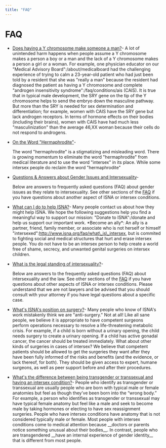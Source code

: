 ```yaml
---
title: "FAQ"
---
```


# FAQ

*   [Does having a Y chromosome make someone a man?][1]\- A lot of unintended harm happens when people assume a Y chromosome makes a person a boy or a man and the lack of a Y chromosome makes a person a girl or a woman. For example, one physician educator on our "Medical Advisory Board":/about/medicalboard had the challenging experience of trying to calm a 23-year-old patient who had just been told by a resident that she was "really a man" because the resident had diagnosed the patient as having a Y chromosome and complete "androgen insensitivity syndrome":/faq/conditions/ais (CAIS). It is true that in typical male development, the SRY gene on the tip of the Y chromosome helps to send the embryo down the masculine pathway. But more than the SRY is needed for sex determination and differentiation; for example, women with CAIS have the SRY gene but lack androgen receptors. In terms of hormone effects on their bodies (including their brains), women with CAIS have had much less "masculinization" than the average 46,XX woman because their cells do not respond to androgens.
*   [On the Word "Hermaphrodite"][2]\-
    
    The word "hermaphrodite" is a stigmatizing and misleading word. There is growing momentum to eliminate the word "hermaphrodite" from medical literature and to use the word "intersex" in its place. While some intersex people do reclaim the word "hermaphrodite"
    
*   [Questions & Answers about Gender Issues and Intersexuality][3]\-
    
    Below are answers to frequently asked questions (FAQ) about gender issues as they relate to intersexuality. See other sections of the [FAQ][4] if you have questions about another aspect of ISNA or intersex conditions.
    
*   [What can I do to help ISNA?][5]\- Many people contact us about how they might help ISNA. We hope the following suggestions help you find a meaningful way to support our mission: "Donate to ISNA":/donate and help us support our important work. \*Become an ally\*: An ally is a partner, friend, family member, or associate who is not herself or himself "intersexed":http://www.isna.org/faq/what\_is\_intersex, but is commited to fighting social and medical structures that hurt and erase intersex people. You do not have to be an intersex person to help create a world free of shame, secrecy, and unwanted genital surgeries on intersex children.
*   [What is the legal standing of intersexuality?][6]\-
    
    Below are answers to the frequently asked questions (FAQ) about intersexuality and the law. See other sections of the [FAQ][7] if you have questions about other aspects of ISNA or intersex conditions. Please understand that we are not lawyers and be advised that you should consult with your attorney if you have legal questions about a specific case.
    
*   [What's ISNA's position on surgery?][8]\- Many people who know of ISNA's work mistakenly think we are "anti-surgery." Not at all! Like all sane people, we believe it is appropriate to have competent surgeons perform operations necessary to resolve a life-threatening metabolic crisis. For example, if a child is born without a urinary opening, the child needs surgery to create a urinary opening. If a child has active gonadal cancer, the cancer should be treated immediately. What about other kinds of surgeries in cases of intersex? We believe that competent patients should be allowed to get the surgeries they want after they have been fully informed of the risks and benefits (and the evidence, or lack thereof, for both). They should be given access to expert, humane surgeons, as well as peer support before and after their procedures.
*   [What's the difference between being transgender or transsexual and having an intersex condition?][9]\- People who identify as transgender or transsexual are usually people who are born with typical male or female anatomies but feel as though they’ve been born into the “wrong body.” For example, a person who identifies as transgender or transsexual may have typical female anatomy but feel like a male and seek to become male by taking hormones or electing to have sex reassignment surgeries. People who have intersex conditions have anatomy that is not considered typically male or female. Most people with intersex conditions come to medical attention because \_\_doctors or parents notice something unusual about their bodies\_\_. In contrast, people who are transgendered \_\_have an internal experience of gender identity\_\_ that is different from most people.


[1]: /faq/y_chromosome
[2]: /node/16
[3]: /node/101
[4]: /faq/index.html
[5]: /faq/isna/howtohelp
[6]: /node/128
[7]: /faq/index.html
[8]: /faq/surgery
[9]: /faq/transgender
